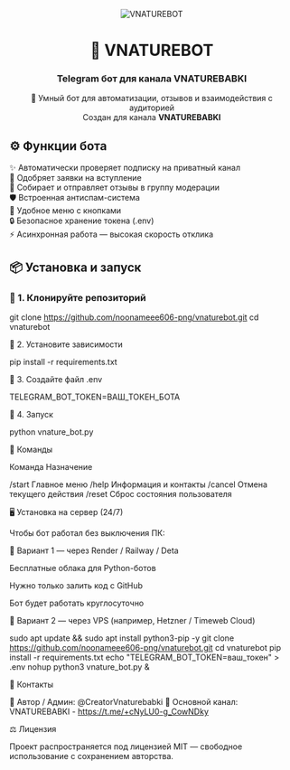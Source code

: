 <p align="center">
  <img src="https://img.shields.io/badge/VNATUREBOT-VNATUREBABKI-blueviolet?style=for-the-badge&logo=telegram&logoColor=white" alt="VNATUREBOT">
</p>

<h1 align="center">💎 VNATUREBOT</h1>
<h3 align="center">Telegram бот для канала VNATUREBABKI</h3>

<p align="center">
  🤖 Умный бот для автоматизации, отзывов и взаимодействия с аудиторией<br>
  Создан для канала <strong>VNATUREBABKI</strong>
</p>



## ⚙️ Функции бота

✨ Автоматически проверяет подписку на приватный канал  
🚀 Одобряет заявки на вступление  
💬 Собирает и отправляет отзывы в группу модерации  
🛡️ Встроенная антиспам-система  
📱 Удобное меню с кнопками  
🔒 Безопасное хранение токена (.env)  
⚡ Асинхронная работа — высокая скорость отклика  



## 📦 Установка и запуск

### 🔹 1. Клонируйте репозиторий
git clone https://github.com/noonameee606-png/vnaturebot.git
cd vnaturebot

🔹 2. Установите зависимости

pip install -r requirements.txt

🔹 3. Создайте файл .env

TELEGRAM_BOT_TOKEN=ВАШ_ТОКЕН_БОТА

🔹 4. Запуск

python vnature_bot.py



🧠 Команды

Команда Назначение

/start Главное меню
/help Информация и контакты
/cancel Отмена текущего действия
/reset Сброс состояния пользователя



🖥️ Установка на сервер (24/7)

Чтобы бот работал без выключения ПК:

🔸 Вариант 1 — через Render / Railway / Deta

Бесплатные облака для Python-ботов

Нужно только залить код с GitHub

Бот будет работать круглосуточно


🔸 Вариант 2 — через VPS (например, Hetzner / Timeweb Cloud)

sudo apt update && sudo apt install python3-pip -y
git clone https://github.com/noonameee606-png/vnaturebot.git
cd vnaturebot
pip install -r requirements.txt
echo "TELEGRAM_BOT_TOKEN=ваш_токен" > .env
nohup python3 vnature_bot.py &



💬 Контакты

📩 Автор / Админ: @CreatorVnaturebabki
📢 Основной канал: VNATUREBABKI - https://t.me/+cNyLU0-g_CowNDky 



⚖️ Лицензия

Проект распространяется под лицензией MIT — свободное использование с сохранением авторства.

